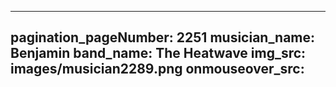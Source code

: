 ------
pagination_pageNumber: 2251
musician_name: Benjamin
band_name: The Heatwave
img_src: images/musician2289.png
onmouseover_src: 
------